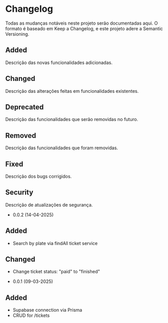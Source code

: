 # Changelog

Todas as mudanças notáveis neste projeto serão documentadas aqui.
O formato é baseado em Keep a Changelog, e este projeto adere a Semantic Versioning.

## Added

Descrição das novas funcionalidades adicionadas.

## Changed

Descrição das alterações feitas em funcionalidades existentes.

## Deprecated

Descrição das funcionalidades que serão removidas no futuro.

## Removed

Descrição das funcionalidades que foram removidas.

## Fixed

Descrição dos bugs corrigidos.

## Security

Descrição de atualizações de segurança.

- 0.0.2 (14-04-2025)

## Added

- Search by plate via findAll ticket service

## Changed

- Change ticket status: "paid" to "finished"

- 0.0.1 (09-03-2025)

## Added

- Supabase connection via Prisma
- CRUD for /tickets
